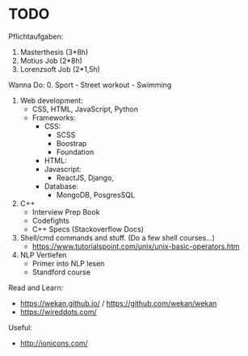 # TODO

Pflichtaufgaben:
1. Masterthesis (3*8h)
2. Motius Job (2*8h)
3. Lorenzsoft Job (2*1,5h)

Wanna Do:
0. Sport
    - Street workout
    - Swimming
1. Web development:
    - CSS, HTML, JavaScript, Python
    - Frameworks:
      - CSS:
        - SCSS
        - Boostrap
        - Foundation
      - HTML:
      - Javascript:
        - ReactJS, Django,
      - Database:
        - MongoDB, PosgresSQL
2. C++
    - Interview Prep Book
    - Codefights
    - C++ Specs (Stackoverflow Docs)
4. Shell/cmd commands and stuff. (Do a few shell courses...)
    - https://www.tutorialspoint.com/unix/unix-basic-operators.htm
3. NLP Vertiefen
    - Primer into NLP lesen
    - Standford course


Read and Learn:
- https://wekan.github.io/ / https://github.com/wekan/wekan
- https://wireddots.com/

Useful:
- http://ionicons.com/
